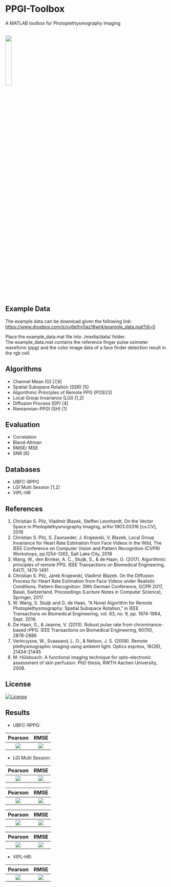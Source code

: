 # PPGI-Toolbox
A MATLAB toolbox for Photoplethysmography Imaging<br>
<br>
<p align="left"><img width=20% src="https://github.com/partofthestars/PPGI-Toolbox/blob/master/media/beta.jpg"></p>
<br>

## Example Data

The example data can be download given the following link:<br>
https://www.dropbox.com/s/vv6ethy5az16wt4/example_data.mat?dl=0

Place the example_data.mat file into ./media/data/ folder.<br>
The example_data.mat contains the reference finger pulse oximeter waveform (ppg)
and the color image data of a face finder detection result in the rgb cell.

## Algorithms

- Channel Mean (G) [7,8]
- Spatial Subspace Rotation (SSR) [5]
- Algorithmic Principles of Remote PPG (POS)[3]
- Local Group Invariance (LGI) [1,2]
- Diffusion Process (DP) [4]
- Riemannian-PPGI (SH) [1]

## Evaluation

- Correlation
- Bland-Altman
- RMSE/ MSE
- SNR [6]

## Databases

- UBFC-RPPG 
- LGI Multi Session [1,2]
- VIPL-HR

## References

1. Christian S. Pilz, Vladimir Blazek, Steffen Leonhardt, On the Vector Space in Photoplethysmography Imaging, arXiv:1903.03316 [cs.CV], 2019
2. Christian S. Pilz, S. Zaunseder, J. Krajewski, V. Blazek,
Local Group Invariance for Heart Rate Estimation from Face Videos in the Wild,
The IEEE Conference on Computer Vision and Pattern Recognition (CVPR) Workshops, pp.1254-1262, Salt Lake City, 2018
3. Wang, W., den Brinker, A. C., Stuijk, S., & de Haan, G. (2017). Algorithmic principles of remote PPG. IEEE Transactions on Biomedical Engineering, 64(7), 1479-1491
4. Christian S. Pilz, Jarek Krajewski, Vladimir Blazek.
On the Diffusion Process for Heart Rate Estimation from Face Videos under Realistic Conditions.
Pattern Recognition: 39th German Conference, GCPR 2017, Basel, Switzerland.
Proceedings (Lecture Notes in Computer Science), Springer, 2017
5. W. Wang, S. Stuijk and G. de Haan, "A Novel Algorithm for Remote Photoplethysmography: Spatial Subspace Rotation," in IEEE Transactions on Biomedical Engineering, vol. 63, no. 9, pp. 1974-1984, Sept. 2016.
6. De Haan, G., & Jeanne, V. (2013). Robust pulse rate from chrominance-based rPPG. IEEE Transactions on Biomedical Engineering, 60(10), 2878-2886
7. Verkruysse, W., Svaasand, L. O., & Nelson, J. S. (2008). Remote plethysmographic imaging using ambient light. Optics express, 16(26), 21434-21445
8. M. Hülsbusch. A functional imaging technique for opto-electronic assessment of skin perfusion. PhD thesis, RWTH Aachen University, 2008.

## License
[![License](https://img.shields.io/badge/License-GPL%20v3-blue.svg)](https://opensource.org/licenses/gpl-3.0.html)

## Results
- UBFC-RPPG:

| Pearson             |  RMSE |
:-------------------------:|:-------------------------:
![](https://github.com/partofthestars/PPGI-Toolbox/blob/master/media/results/UBFC/ubfc_pearson.png)  |  ![](https://github.com/partofthestars/PPGI-Toolbox/blob/master/media/results/UBFC/ubfc_rmse.png)

- LGI Multi Session:

| Pearson             |  RMSE |
:-------------------------:|:-------------------------:
![](https://github.com/partofthestars/PPGI-Toolbox/blob/master/media/results/UBFC/ubfc_pearson.png)  |  ![](https://github.com/partofthestars/PPGI-Toolbox/blob/master/media/results/UBFC/ubfc_rmse.png)

| Pearson             |  RMSE |
:-------------------------:|:-------------------------:
![](https://github.com/partofthestars/PPGI-Toolbox/blob/master/media/results/UBFC/ubfc_pearson.png)  |  ![](https://github.com/partofthestars/PPGI-Toolbox/blob/master/media/results/UBFC/ubfc_rmse.png)

| Pearson             |  RMSE |
:-------------------------:|:-------------------------:
![](https://github.com/partofthestars/PPGI-Toolbox/blob/master/media/results/UBFC/ubfc_pearson.png)  |  ![](https://github.com/partofthestars/PPGI-Toolbox/blob/master/media/results/UBFC/ubfc_rmse.png)

| Pearson             |  RMSE |
:-------------------------:|:-------------------------:
![](https://github.com/partofthestars/PPGI-Toolbox/blob/master/media/results/UBFC/ubfc_pearson.png)  |  ![](https://github.com/partofthestars/PPGI-Toolbox/blob/master/media/results/UBFC/ubfc_rmse.png)

- VIPL-HR:

| Pearson             |  RMSE |
:-------------------------:|:-------------------------:
![](https://github.com/partofthestars/PPGI-Toolbox/blob/master/media/results/UBFC/ubfc_pearson.png)  |  ![](https://github.com/partofthestars/PPGI-Toolbox/blob/master/media/results/UBFC/ubfc_rmse.png)
